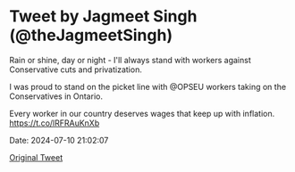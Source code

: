 # Tweet by Jagmeet Singh (@theJagmeetSingh)

Rain or shine, day or night - I'll always stand with workers against Conservative cuts and privatization.

I was proud to stand on the picket line with @OPSEU workers taking on the Conservatives in Ontario.

Every worker in our country deserves wages that keep up with inflation. https://t.co/lRFRAuKnXb

Date: 2024-07-10 21:02:07

[Original Tweet](https://x.com/theJagmeetSingh/status/1811143889337958604)
